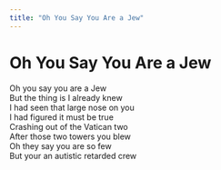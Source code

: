 ```yaml
---
title: "Oh You Say You Are a Jew"
---
```


# Oh You Say You Are a Jew

Oh you say you are a Jew  
But the thing is I already knew  
I had seen that large nose on you  
I had figured it must be true  
Crashing out of the Vatican two  
After those two towers you blew  
Oh they say you are so few  
But your an autistic retarded crew  

